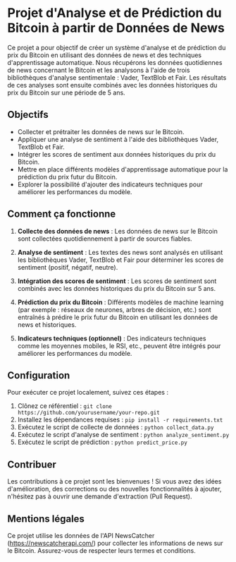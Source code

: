
# Projet d'Analyse et de Prédiction du Bitcoin à partir de Données de News

Ce projet a pour objectif de créer un système d'analyse et de prédiction du prix du Bitcoin en utilisant des données de news et des techniques d'apprentissage automatique. Nous récupérons les données quotidiennes de news concernant le Bitcoin et les analysons à l'aide de trois bibliothèques d'analyse sentimentale : Vader, TextBlob et Fair. Les résultats de ces analyses sont ensuite combinés avec les données historiques du prix du Bitcoin sur une période de 5 ans.

## Objectifs

- Collecter et prétraiter les données de news sur le Bitcoin.
- Appliquer une analyse de sentiment à l'aide des bibliothèques Vader, TextBlob et Fair.
- Intégrer les scores de sentiment aux données historiques du prix du Bitcoin.
- Mettre en place différents modèles d'apprentissage automatique pour la prédiction du prix futur du Bitcoin.
- Explorer la possibilité d'ajouter des indicateurs techniques pour améliorer les performances du modèle.

## Comment ça fonctionne

1. **Collecte des données de news** : Les données de news sur le Bitcoin sont collectées quotidiennement à partir de sources fiables.

2. **Analyse de sentiment** : Les textes des news sont analysés en utilisant les bibliothèques Vader, TextBlob et Fair pour déterminer les scores de sentiment (positif, négatif, neutre).

3. **Intégration des scores de sentiment** : Les scores de sentiment sont combinés avec les données historiques du prix du Bitcoin sur 5 ans.

4. **Prédiction du prix du Bitcoin** : Différents modèles de machine learning (par exemple : réseaux de neurones, arbres de décision, etc.) sont entraînés à prédire le prix futur du Bitcoin en utilisant les données de news et historiques.

5. **Indicateurs techniques (optionnel)** : Des indicateurs techniques comme les moyennes mobiles, le RSI, etc., peuvent être intégrés pour améliorer les performances du modèle.

## Configuration

Pour exécuter ce projet localement, suivez ces étapes :

1. Clônez ce référentiel : `git clone https://github.com/yourusername/your-repo.git`
2. Installez les dépendances requises : `pip install -r requirements.txt`
3. Exécutez le script de collecte de données : `python collect_data.py`
4. Exécutez le script d'analyse de sentiment : `python analyze_sentiment.py`
5. Exécutez le script de prédiction : `python predict_price.py`

## Contribuer

Les contributions à ce projet sont les bienvenues ! Si vous avez des idées d'amélioration, des corrections ou des nouvelles fonctionnalités à ajouter, n'hésitez pas à ouvrir une demande d'extraction (Pull Request).

## Mentions légales

Ce projet utilise les données de l'API NewsCatcher (https://newscatcherapi.com/) pour collecter les informations de news sur le Bitcoin. Assurez-vous de respecter leurs termes et conditions.
